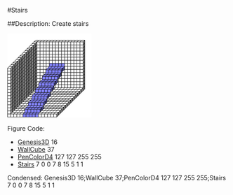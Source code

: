 #Stairs

##Description: Create stairs <x1> <y1> <z1> <x2> <y2> <z2> <PenWidth> <PenHeight> <PenDepth>

![](Stairs.png)

Figure Code:
- [Genesis3D](Genesis3D.md) 16
- [WallCube](WallCube.md) 37
- [PenColorD4](PenColorD4.md) 127 127 255 255
- [Stairs](Stairs.md) 7 0 0 7 8 15 5 1 1

Condensed: Genesis3D 16;WallCube 37;PenColorD4 127 127 255 255;Stairs 7 0 0 7 8 15 5 1 1

